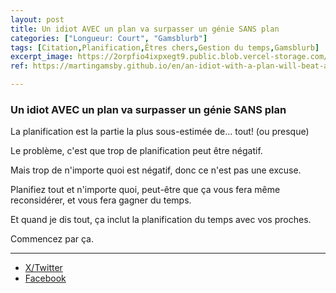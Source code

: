 ```yaml
---
layout: post
title: Un idiot AVEC un plan va surpasser un génie SANS plan
categories: ["Longueur: Court", "Gamsblurb"]
tags: [Citation,Planification,Êtres chers,Gestion du temps,Gamsblurb]
excerpt_image: https://2orpfio4ixpxegt9.public.blob.vercel-storage.com/blogPost/cm27obt5v0097lk0cn9bqej7a/preview-image-DC1gj05ORx69IEVdVkyOTMg36vltKq.webp
ref: https://martingamsby.github.io/en/an-idiot-with-a-plan-will-beat-a-genius-without-a-plan

---
```


### **Un idiot AVEC un plan va surpasser un génie SANS plan**

La planification est la partie la plus sous-estimée de... tout! (ou presque)

Le problème, c'est que trop de planification peut être négatif.

Mais trop de n'importe quoi est négatif, donc ce n'est pas une excuse.

Planifiez tout et n'importe quoi, peut-être que ça vous fera même reconsidérer, et vous fera gagner du temps.

Et quand je dis tout, ça inclut la planification du temps avec vos proches.

Commencez par ça.

---

- [X/Twitter](https://x.com/MartinGamsby/status/1845472513523909056)
- [Facebook](https://www.facebook.com/share/ncqAJ7GT7KypCawK/)


